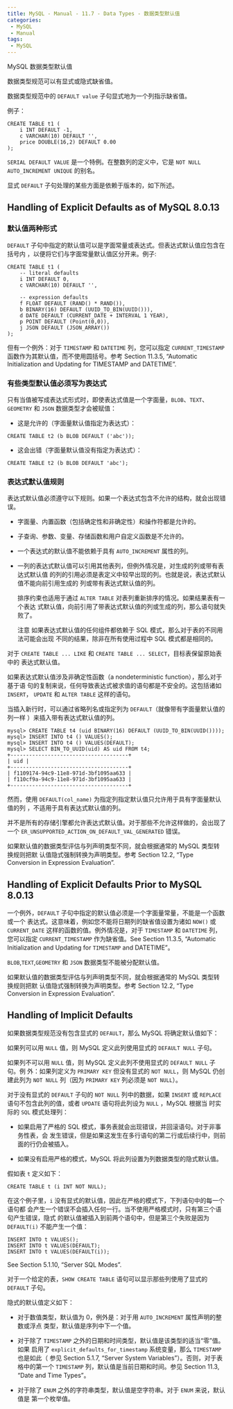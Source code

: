 ```yaml
---
title: MySQL - Manual - 11.7 - Data Types - 数据类型默认值
categories: 
 - MySQL
 - Manual
tags: 
 - MySQL
---
```


MySQL 数据类型默认值

<!--more-->

数据类型规范可以有显式或隐式缺省值。

数据类型规范中的 `DEFAULT value` 子句显式地为一个列指示缺省值。

例子：
```
CREATE TABLE t1 (
    i INT DEFAULT -1,
    c VARCHAR(10) DEFAULT '',
    price DOUBLE(16,2) DEFAULT 0.00
);
```

`SERIAL DEFAULT VALUE` 是一个特例。在整数列的定义中，它是 `NOT NULL
AUTO_INCREMENT UNIQUE` 的别名。

显式 `DEFAULT` 子句处理的某些方面是依赖于版本的，如下所述。

## Handling of Explicit Defaults as of MySQL 8.0.13

### 默认值两种形式

`DEFAULT` 子句中指定的默认值可以是字面常量或表达式。但表达式默认值应包含在括号内
，以便将它们与字面常量默认值区分开来。例子:
```
CREATE TABLE t1 (
    -- literal defaults
    i INT DEFAULT 0,
    c VARCHAR(10) DEFAULT '',

    -- expression defaults
    f FLOAT DEFAULT (RAND() * RAND()),
    b BINARY(16) DEFAULT (UUID_TO_BIN(UUID())),
    d DATE DEFAULT (CURRENT_DATE + INTERVAL 1 YEAR),
    p POINT DEFAULT (Point(0,0)),
    j JSON DEFAULT (JSON_ARRAY())
);
```
但有一个例外：对于 `TIMESTAMP` 和 `DATETIME` 列，您可以指定 `CURRENT_TIMESTAMP`
函数作为其默认值，而不使用圆括号。参考 Section 11.3.5, “Automatic
Initialization and Updating for TIMESTAMP and DATETIME”.

### 有些类型默认值必须写为表达式

只有当值被写成表达式形式时，即使表达式值是一个字面量，`BLOB`、`TEXT`、`GEOMETRY`
和 `JSON` 数据类型才会被赋值：

* 这是允许的（字面量默认值指定为表达式）：
```
CREATE TABLE t2 (b BLOB DEFAULT ('abc'));
```

* 这会出错（字面量默认值没有指定为表达式）：
```
CREATE TABLE t2 (b BLOB DEFAULT 'abc');
```

### 表达式默认值规则

表达式默认值必须遵守以下规则。如果一个表达式包含不允许的结构，就会出现错误。
* 字面量、内置函数（包括确定性和非确定性）和操作符都是允许的。
* 子查询、参数、变量、存储函数和用户自定义函数是不允许的。
* 一个表达式的默认值不能依赖于具有 `AUTO_INCREMENT` 属性的列。
* 一列的表达式默认值可以引用其他表列，但例外情况是，对生成的列或带有表达式默认值
  的列的引用必须是表定义中较早出现的列。也就是说，表达式默认值不能向前引用生成的
  列或带有表达式默认值的列。

  排序约束也适用于通过 `ALTER TABLE` 对表列重新排序的情况。如果结果表有一个表达
  式默认值，向前引用了带表达式默认值的列或生成的列，那么语句就失败了。

    注意
    如果表达式默认值的任何组件都依赖于 SQL 模式，那么对于表的不同用法可能会出现
    不同的结果，除非在所有使用过程中 SQL 模式都是相同的。

对于 `CREATE TABLE ... LIKE` 和 `CREATE TABLE ... SELECT`，目标表保留原始表中的
表达式默认值。

如果表达式默认值涉及非确定性函数（a nondeterministic function），那么对于基于语
句的复制来说，任何导致表达式被求值的语句都是不安全的。这包括诸如 `INSERT`，
`UPDATE` 和 `ALTER TABLE` 这样的语句。

当插入新行时，可以通过省略列名或指定列为 `DEFAULT`（就像带有字面量默认值的列一样
）来插入带有表达式默认值的列。
```
mysql> CREATE TABLE t4 (uid BINARY(16) DEFAULT (UUID_TO_BIN(UUID())));
mysql> INSERT INTO t4 () VALUES();
mysql> INSERT INTO t4 () VALUES(DEFAULT);
mysql> SELECT BIN_TO_UUID(uid) AS uid FROM t4;
+--------------------------------------+
| uid |
+--------------------------------------+
| f1109174-94c9-11e8-971d-3bf1095aa633 |
| f110cf9a-94c9-11e8-971d-3bf1095aa633 |
+--------------------------------------+
```
然而，使用 `DEFAULT(col_name)` 为指定列指定默认值只允许用于具有字面量默认值的列
，不适用于具有表达式默认值的列。

并不是所有的存储引擎都允许表达式默认值。对于那些不允许这样做的，会出现了一个
`ER_UNSUPPORTED_ACTION_ON_DEFAULT_VAL_GENERATED` 错误。

如果默认值的数据类型评估与列声明类型不同，就会根据通常的 MySQL 类型转换规则把默
认值隐式强制转换为声明类型。参考 Section 12.2, “Type Conversion in Expression
Evaluation”.

## Handling of Explicit Defaults Prior to MySQL 8.0.13

一个例外，`DEFAULT` 子句中指定的默认值必须是一个字面量常量，不能是一个函数或一个
表达式。这意味着，例如您不能将日期列的缺省值设置为诸如 `NOW()` 或 `CURRENT_DATE`
这样的函数的值。例外情况是，对于 `TIMESTAMP` 和 `DATETIME` 列，您可以指定
`CURRENT_TIMESTAMP` 作为缺省值。See Section 11.3.5, “Automatic Initialization
and Updating for `TIMESTAMP` and DATETIME”。

`BLOB`,`TEXT`,`GEOMETRY` 和 `JSON` 数据类型不能被分配默认值。

如果默认值的数据类型评估与列声明类型不同，就会根据通常的 MySQL 类型转换规则把默
认值隐式强制转换为声明类型。参考 Section 12.2, “Type Conversion in Expression
Evaluation”.

## Handling of Implicit Defaults

如果数据类型规范没有包含显式的 `DEFAULT`，那么 MySQL 将确定默认值如下：

如果列可以用 `NULL` 值，则 MySQL 定义此列使用显式的 `DEFAULT NULL` 子句。

如果列不可以用 `NULL` 值，则 MySQL 定义此列不使用显式的 `DEFAULT NULL` 子句。例
外：如果列定义为 `PRIMARY KEY` 但没有显式的 `NOT NULL`，则 MySQL 仍创建此列为
`NOT NULL` 列（因为 `PRIMARY KEY` 列必须是 `NOT NULL`）。

对于没有显式的 `DEFAULT` 子句的 `NOT NULL` 列中的数据，如果 `INSERT` 或
`REPLACE` 语句不包含此列的值，或者 `UPDATE` 语句将此列设为 `NULL` ，MySQL 根据当
时实际的 `SQL` 模式处理列：

* 如果启用了严格的 SQL 模式，事务表就会出现错误，并回滚语句。对于非事务性表，会
  发生错误，但是如果这发生在多行语句的第二行或后续行中，则前面的行仍会被插入。

* 如果没有启用严格的模式，MySQL 将此列设置为列数据类型的隐式默认值。

假如表 `t` 定义如下：
```
CREATE TABLE t (i INT NOT NULL);
```

在这个例子里，`i` 没有显式的默认值，因此在严格的模式下，下列语句中的每一个语句都
会产生一个错误不会插入任何一行。当不使用严格模式时，只有第三个语句产生错误，隐式
的默认值被插入到前两个语句中，但是第三个失败是因为 `DEFAULT(i)` 不能产生一个值：
```
INSERT INTO t VALUES();
INSERT INTO t VALUES(DEFAULT);
INSERT INTO t VALUES(DEFAULT(i));
```
See Section 5.1.10, “Server SQL Modes”.

对于一个给定的表，`SHOW CREATE TABLE` 语句可以显示那些列使用了显式的 `DEFAULT`
子句。

隐式的默认值定义如下：

* 对于数值类型，默认值为 0，例外是：对于用 `AUTO_INCREMENT` 属性声明的整数或浮点
  类型，默认值是序列中下一个值。

* 对于除了 `TIMESTAMP` 之外的日期和时间类型，默认值是该类型的适当“零”值。如果
  启用了 `explicit_defaults_for_timestamp` 系统变量，那么 `TIMESTAMP` 也是如此（
  参见 Section 5.1.7, “Server System Variables”）。否则，对于表格中的第一个
  `TIMESTAMP` 列，默认值是当前日期和时间。参见 Section 11.3, “Date and Time
  Types”。

* 对于除了 `ENUM` 之外的字符串类型，默认值是空字符串。对于 `ENUM` 来说，默认值是
  第一个枚举值。

